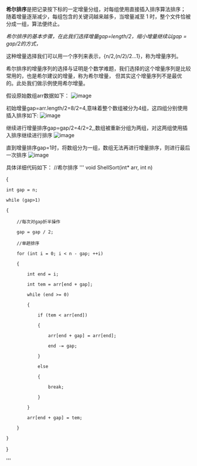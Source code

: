 **希尔排序**是把记录按下标的一定增量分组，对每组使用直接插入排序算法排序；
随着增量逐渐减少，每组包含的关键词越来越多，当增量减至 1 时，整个文件恰被分成一组，算法便终止。

*希尔排序的基本步骤，在此我们选择增量gap=length/2，缩小增量继续以gap = gap/2的方式，*

这种增量选择我们可以用一个序列来表示，{n/2,(n/2)/2...1}，称为增量序列。

希尔排序的增量序列的选择与证明是个数学难题，我们选择的这个增量序列是比较常用的，也是希尔建议的增量，称为希尔增量，
但其实这个增量序列不是最优的。此处我们做示例使用希尔增量。

假设原始数组arr数据如下：
![image](https://img-blog.csdnimg.cn/dcf168c360284ea4be16de5558e0c324.png)

初始增量gap=arr.length/2=8/2=4,意味着整个数组被分为4组，这四组分别使用插入排序如下:
![image](https://img-blog.csdnimg.cn/b6a4d3ebc180431dbd2eaa146ecb2f76.png)


继续进行增量排序gap=gap/2=4/2=2,,数组被重新分组为两组，对这两组使用插入排序继续进行排序
![image](https://img-blog.csdnimg.cn/f8f5a7d6ee124068af7694a3af0c6b6a.png)

直到增量排序gap=1时，将数组分为一组，数组无法再进行增量排序，则进行最后一次排序
![image](https://img-blog.csdnimg.cn/3acba3f19dee4a93a879c897d080f165.png)

具体详细代码如下：
//希尔排序
'''
void ShellSort(int* arr, int n)

{

	int gap = n;
  
	while (gap>1)
  
	{
  
		//每次对gap折半操作
    
		gap = gap / 2;
    
		//单趟排序
    
		for (int i = 0; i < n - gap; ++i)
    
		{
    
			int end = i;
      
			int tem = arr[end + gap];
      
			while (end >= 0)
      
			{
      
				if (tem < arr[end])
        
				{
        
					arr[end + gap] = arr[end];
          
					end -= gap;
          
				}
        
				else
        
				{
        
					break;
          
				}
        
			}
      
			arr[end + gap] = tem;
      
		}
    
	}
  
}

'''
